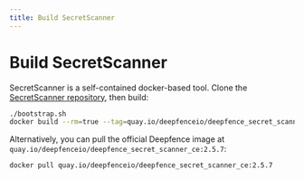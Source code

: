 ```yaml
---
title: Build SecretScanner
---
```


# Build SecretScanner

SecretScanner is a self-contained docker-based tool. Clone the [SecretScanner repository](https://github.com/deepfence/SecretScanner), then build:

```bash
./bootstrap.sh
docker build --rm=true --tag=quay.io/deepfenceio/deepfence_secret_scanner_ce:2.5.7 -f Dockerfile .
```

Alternatively, you can pull the official Deepfence image at `quay.io/deepfenceio/deepfence_secret_scanner_ce:2.5.7`:

```bash
docker pull quay.io/deepfenceio/deepfence_secret_scanner_ce:2.5.7
```